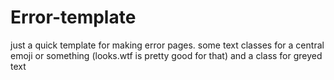 # Error-template

just a quick template for making error pages.
some text classes for a central emoji or something (looks.wtf is pretty good for that)
and a class for greyed text
